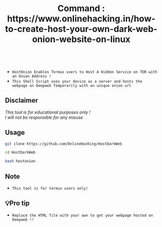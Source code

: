 <h1 align="center">
<p> Command : https://www.onlinehacking.in/how-to-create-host-your-own-dark-web-onion-website-on-linux
      </p>
     <br>
</h1>

* `HostOnion Enables Termux users to Host A Hidden Service on TOR with an Onion Address !`
* `This Shell Script uses your device as a server and hosts the webpage on Deepweb Temporarily with an unique onion url`

## Disclaimer
*This tool is for educational purposes only !*<br />
*I will not be responsible for any misuse*

## Usage

```bash
git clone https://github.com/OnlineHacKing/HostDarkWeb
```

```bash
cd HostDarkWeb
```

```bash
bash hostonion
```
## Note
* `This tool is for termux users only!`


## 💡Pro tip 
* `Replace the HTML file with your own to get your webpage hosted on Deepweb !!`


